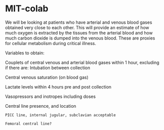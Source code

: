 # MIT-colab
We will be looking at patients who have arterial and venous blood gases obtained very close to each other. This will provide an estimate of how much oxygen is extracted by the tissues from the arterial blood and how much carbon dioxide is dumped into the venous blood. These are proxies for cellular metabolism during critical illness.

Variables to obtain:

Couplets of central venous and arterial blood gases within 1 hour, excluding if there are: Intubation between collection 

Central venous saturation (on blood gas)

Lactate levels within 4 hours pre and post collection

Vasopressors and inotropes including doses

Central line presence, and location

    PICC line, internal jugular, subclavian acceptable

    Femoral central line?
